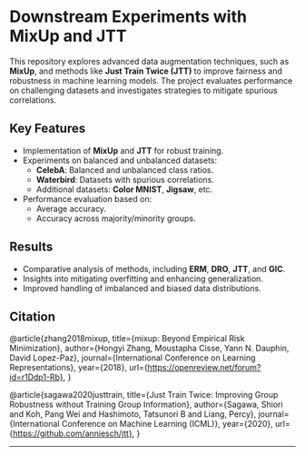 # Downstream Experiments with MixUp and JTT

This repository explores advanced data augmentation techniques, such as **MixUp**, and methods like **Just Train Twice (JTT)** to improve fairness and robustness in machine learning models. The project evaluates performance on challenging datasets and investigates strategies to mitigate spurious correlations.

## Key Features
- Implementation of **MixUp** and **JTT** for robust training.
- Experiments on balanced and unbalanced datasets:
  - **CelebA**: Balanced and unbalanced class ratios.
  - **Waterbird**: Datasets with spurious correlations.
  - Additional datasets: **Color MNIST**, **Jigsaw**, etc.
- Performance evaluation based on:
  - Average accuracy.
  - Accuracy across majority/minority groups.

## Results
- Comparative analysis of methods, including **ERM**, **DRO**, **JTT**, and **GIC**.
- Insights into mitigating overfitting and enhancing generalization.
- Improved handling of imbalanced and biased data distributions.

## Citation
@article{zhang2018mixup,
    title={mixup: Beyond Empirical Risk Minimization},
    author={Hongyi Zhang, Moustapha Cisse, Yann N. Dauphin, David Lopez-Paz},
    journal={International Conference on Learning Representations},
    year={2018},
    url={https://openreview.net/forum?id=r1Ddp1-Rb},
}

@article{sagawa2020justtrain,
    title={Just Train Twice: Improving Group Robustness without Training Group Information},
    author={Sagawa, Shiori and Koh, Pang Wei and Hashimoto, Tatsunori B and Liang, Percy},
    journal={International Conference on Machine Learning (ICML)},
    year={2020},
    url={https://github.com/anniesch/jtt},
}


---
